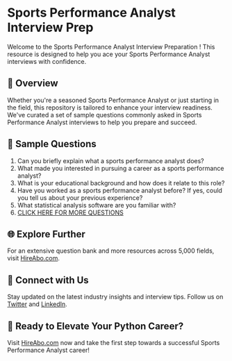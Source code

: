 # Sports Performance Analyst Interview Prep

Welcome to the Sports Performance Analyst Interview Preparation ! This resource is designed to help you ace your Sports Performance Analyst interviews with confidence.

## 🚀 Overview

Whether you're a seasoned Sports Performance Analyst or just starting in the field, this repository is tailored to enhance your interview readiness. We've curated a set of sample questions commonly asked in Sports Performance Analyst interviews to help you prepare and succeed.

## 📝 Sample Questions

1. Can you briefly explain what a sports performance analyst does?
2. What made you interested in pursuing a career as a sports performance analyst?
3. What is your educational background and how does it relate to this role?
4. Have you worked as a sports performance analyst before? If yes, could you tell us about your previous experience?
5. What statistical analysis software are you familiar with?
6. [CLICK HERE FOR MORE QUESTIONS](https://hireabo.com/job/15_2_41/Sports%20Performance%20Analyst)

## 🌐 Explore Further

For an extensive question bank and more resources across 5,000 fields, visit [HireAbo.com](https://www.hireabo.com).

## 📱 Connect with Us

Stay updated on the latest industry insights and interview tips. Follow us on [Twitter](https://twitter.com/hireabo) and [LinkedIn](https://www.linkedin.com/in/hire-abo-3609972a8/).

## 🚀 Ready to Elevate Your Python Career?

Visit [HireAbo.com](https://www.hireabo.com) now and take the first step towards a successful Sports Performance Analyst career!